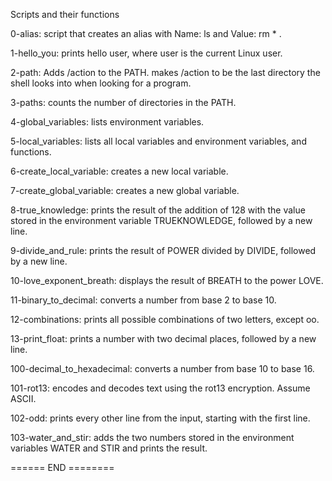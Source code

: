 Scripts and their functions

0-alias: script that creates an alias with Name: ls and Value: rm * .

1-hello_you: prints hello user, where user is the current Linux user.

2-path: Adds /action to the PATH. makes /action to be the last directory the shell looks into when looking for a program.

3-paths: counts the number of directories in the PATH.

4-global_variables: lists environment variables.

5-local_variables: lists all local variables and environment variables, and functions.

6-create_local_variable:  creates a new local variable.

7-create_global_variable: creates a new global variable.

8-true_knowledge: prints the result of the addition of 128 with the value stored in the environment variable TRUEKNOWLEDGE, followed by a new line.

9-divide_and_rule: prints the result of POWER divided by DIVIDE, followed by a new line.

10-love_exponent_breath: displays the result of BREATH to the power LOVE.

11-binary_to_decimal: converts a number from base 2 to base 10.

12-combinations:  prints all possible combinations of two letters, except oo.

13-print_float: prints a number with two decimal places, followed by a new line.

100-decimal_to_hexadecimal:  converts a number from base 10 to base 16.

101-rot13: encodes and decodes text using the rot13 encryption. Assume ASCII.

102-odd: prints every other line from the input, starting with the first line.

103-water_and_stir:  adds the two numbers stored in the environment variables WATER and STIR and prints the result.


====== END ========